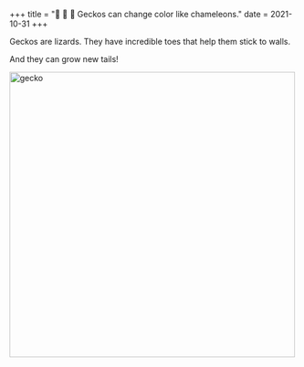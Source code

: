 +++
title = "🎃 👻 🦇 Geckos can change color like chameleons."
date = 2021-10-31
+++

Geckos are lizards.
They have incredible toes that help them stick to walls. 

And they can grow new tails!

<img src="https://upload.wikimedia.org/wikipedia/commons/c/c3/Phelsuma_l._laticauda.jpg" alt="gecko" width="500">

